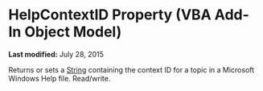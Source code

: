 
# HelpContextID Property (VBA Add-In Object Model)

 **Last modified:** July 28, 2015


Returns or sets a  [String](b8bdf64f-5920-1ae9-16d0-b26d09524a30.md) containing the context ID for a topic in a Microsoft Windows Help file. Read/write.
